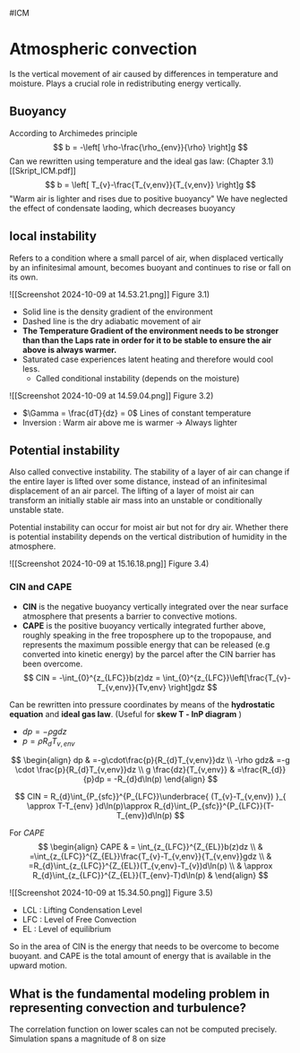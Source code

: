 #ICM 

# Atmospheric convection 

Is the vertical movement of air caused by differences in temperature and moisture. Plays a crucial role in redistributing energy vertically. 

## Buoyancy
According to Archimedes principle
$$
b = -\left[ \rho-\frac{\rho_{env}}{\rho} \right]g
$$
Can we rewritten using temperature and the ideal gas law: (Chapter 3.1)[[Skript_ICM.pdf]]
$$
b = \left[ T_{v}-\frac{T_{v,env}}{T_{v,env}} \right]g
$$
"Warm air is lighter and rises due to positive buoyancy"
We have neglected the effect of condensate laoding, which decreases buoyancy

## local instability
Refers to a condition where a small parcel of air, when displaced vertically by an infinitesimal amount, becomes buoyant and continues to rise or fall on its own.


![[Screenshot 2024-10-09 at 14.53.21.png]] 
Figure 3.1) 
- Solid line is the density gradient of the environment
- Dashed line is the dry adiabatic movement of air
- **The Temperature Gradient of the environment needs to be stronger than than the Laps rate in order for it to be stable to ensure the air above is always warmer.**
- Saturated case experiences latent heating and therefore would cool less.
	- Called conditional instability (depends on the moisture)

![[Screenshot 2024-10-09 at 14.59.04.png]]
Figure 3.2) 
- $\Gamma = \frac{dT}{dz} = 0$  Lines of constant temperature
- Inversion : Warm air above me is warmer -> Always lighter

## Potential instability
Also called convective instability. The stability of a layer of air can change if the entire layer is lifted over some distance, instead of an infinitesimal displacement of an air parcel. The lifting of a layer of moist air can transform an initially stable air mass into an unstable or conditionally unstable state.

Potential instability can occur for moist air but not for dry air. Whether there is potential instability depends on the vertical distribution of humidity in the atmosphere.

![[Screenshot 2024-10-09 at 15.16.18.png]]
Figure 3.4) 

### CIN and CAPE
- **CIN** is the negative buoyancy vertically integrated over the near surface atmosphere that presents a barrier to convective motions. 
- **CAPE** is the positive buoyancy vertically integrated further above, roughly speaking in the free troposphere up to the tropopause, and represents the maximum possible energy that can be released (e.g converted into kinetic energy) by the parcel after the CIN barrier has been overcome.
$$
CIN = -\int_{0}^{z_{LFC}}b(z)dz = \int_{0}^{z_{LFC}}\left[\frac{T_{v}-T_{v,env}}{Tv,env} \right]gdz
$$

Can be rewritten into pressure coordinates by means of the **hydrostatic equation** and **ideal gas law**. (Useful for **skew T - lnP diagram** )
- $dp=-\rho gdz$
- $p=\rho R_{d}T_{v,env}$

$$
\begin{align}
dp & =-g\cdot\frac{p}{R_{d}T_{v,env}}dz \\
 -\rho gdz& =-g \cdot \frac{p}{R_{d}T_{v,env}}dz \\
g \frac{dz}{T_{v,env}} & =\frac{R_{d}}{p}dp = -R_{d}d\ln(p)
\end{align}
$$

$$
CIN = R_{d}\int_{P_{sfc}}^{P_{LFC}}\underbrace{ (T_{v}-T_{v,env}) }_{ \approx T-T_{env} }d\ln(p)\approx R_{d}\int_{P_{sfc}}^{P_{LFC}}(T-T_{env})d\ln(p)
$$

For $CAPE$
$$
\begin{align}
CAPE  & = \int_{z_{LFC}}^{Z_{EL}}b(z)dz \\
 & =\int_{z_{LFC}}^{Z_{EL}}\frac{T_{v}-T_{v,env}}{T_{v,env}}gdz \\
 & =R_{d}\int_{z_{LFC}}^{Z_{EL}}(T_{v,env}-T_{v})d\ln(p) \\
 & \approx R_{d}\int_{z_{LFC}}^{Z_{EL}}(T_{env}-T)d\ln(p) & 
\end{align}
$$





![[Screenshot 2024-10-09 at 15.34.50.png]]
Figure 3.5) 
- LCL : Lifting Condensation Level
- LFC : Level of Free Convection 
- EL : Level of equilibrium

So in the area of CIN is the energy that needs to be overcome to become buoyant.
and CAPE is the total amount of energy that is available in the upward motion. 

## What is the fundamental modeling problem in representing convection and turbulence? 
The correlation function on lower scales can not be computed precisely.
Simulation spans a magnitude of 8 on size 
